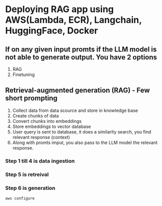 # Deploying RAG app using AWS(Lambda, ECR), Langchain, HuggingFace, Docker

## If on any given input promts if the LLM model is not able to generate output. You have 2 options
1. RAG
2. Finetuning

## Retrieval-augmented generation (RAG) - Few short prompting
1. Collect data from data scource and store in knowledge base
2. Create chunks of data 
3. Convert chunks into embeddings
4. Store embeddings to vector database
5. User query is sent to database, it does a similarity search, you find relevant response (context)
6. Along with promts imput, you also pass to the LLM model the relevant response.

### Step 1 till 4 is data ingestion
### Step 5 is retreival
### Step 6 is generation

`aws configure`

